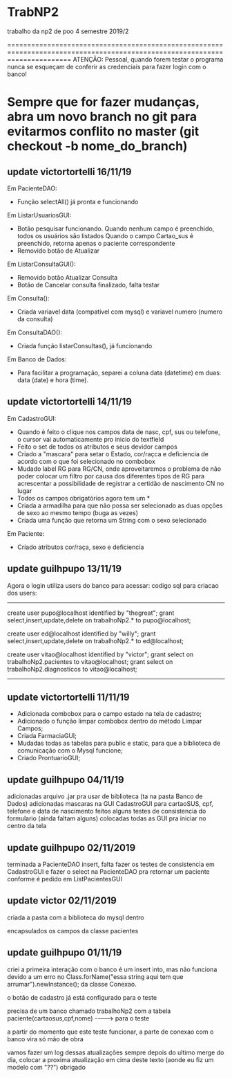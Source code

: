 # TrabNP2
trabalho da np2 de poo 4 semestre 2019/2

============================================================================================================================ 
ATENÇÃO: Pessoal, quando forem testar o programa nunca se esqueçam de conferir as credenciais para fazer login com o banco!

Sempre que for fazer mudanças, abra um novo branch no git para evitarmos conflito no master (git checkout -b nome_do_branch)
============================================================================================================================

update victortortelli 16/11/19
---
Em PacienteDAO:
- Função selectAll() já pronta e funcionando

Em ListarUsuariosGUI:
- Botão pesquisar funcionando. Quando nenhum campo é preenchido, todos os usuários são listados
Quando o campo Cartao_sus é preenchido, retorna apenas o paciente correspondente
- Removido botão de Atualizar

Em ListarConsultaGUI():
- Removido botão Atualizar Consulta
- Botão de Cancelar consulta finalizado, falta testar

Em Consulta():
- Criada variavel data (compativel com mysql) e variavel numero (numero da consulta)

Em ConsultaDAO():
- Criada função listarConsultas(), já funcionando

Em Banco de Dados:
- Para facilitar a programação, separei a coluna data (datetime) em duas: data (date) e hora (time).



update victortortelli 14/11/19
---
Em CadastroGUI:
- Quando é feito o clique nos campos data de nasc, cpf, sus ou telefone, o cursor vai automaticamente pro inicio do textfield
- Feito o set de todos os atributos e seus devidor campos
- Criado a "mascara" para setar o Estado, cor/raçca e deficiencia de acordo com o que foi selecionado no combobox
- Mudado label RG para RG/CN, onde aproveitaremos o problema de não poder colocar um filtro por causa dos diferentes tipos de RG para acrescentar
a possibilidade de registrar a certidão de nascimento CN no lugar
- Todos os campos obrigatórios agora tem um *
- Criada a armadilha para que não possa ser selecionado as duas opções de sexo ao mesmo tempo (buga as vezes)
- Criada uma função que retorna um String com o sexo selecionado

Em Paciente:
- Criado atributos cor/raça, sexo e deficiencia



update guilhpupo 13/11/19
---
Agora o login utiliza users do banco para acessar:
codigo sql para criacao dos users:
****
create user pupo@localhost identified by "thegreat";
grant select,insert,update,delete on trabalhoNp2.* to pupo@localhost;

create user ed@localhost identified by "willy";
grant select,insert,update,delete on trabalhoNp2.* to ed@localhost;

create user vitao@localhost identified by "victor";
grant select on trabalhoNp2.pacientes to vitao@localhost;
grant select on trabalhoNp2.diagnosticos to vitao@localhost;
****

update victortortelli 11/11/19
---
- Adicionada combobox para o campo estado na tela de cadastro;
- Adicionado o função limpar combobox dentro do método Limpar Campos;
- Criada FarmaciaGUI;
- Mudadas todas as tabelas para public e static, para que a biblioteca de comunicação
com o Mysql funcione;
- Criado ProntuarioGUI;




update guilhpupo 04/11/19
---
adicionadas arquivo .jar pra usar de biblioteca (ta na pasta Banco de Dados)
adicionadas mascaras na GUI CadastroGUI para cartaoSUS, cpf, telefone e data de nascimento
feitos alguns testes de consistencia do formulario (ainda faltam alguns)
colocadas todas as GUI pra iniciar no centro da tela




update guilhpupo 02/11/2019
---
terminada a PacienteDAO insert, falta fazer os testes de consistencia em CadastroGUI e fazer o select na PacienteDAO pra retornar um paciente conforme é pedido em ListPacientesGUI




update victor 02/11/2019
---

criada a pasta com a biblioteca do mysql dentro 

encapsulados os campos da classe pacientes






update guilhpupo 01/11/19
---

criei a primeira interação com o banco é um insert into, mas não funciona devido a um erro no Class.forName("essa string aqui tem que arrumar").newInstance(); da classe Conexao.

o botão de cadastro já está configurado para o teste

precisa de um banco chamado trabalhoNp2 com a tabela paciente(cartaosus,cpf,nome) ----> para o teste

a partir do momento que este teste funcionar, a parte de conexao com o banco vira só mão de obra

vamos fazer um log dessas atualizações sempre depois do ultimo merge do dia, colocar a proxima atualização em cima deste texto (aonde eu fiz um modelo com "??") obrigado



